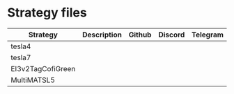 # Strategy files

| Strategy          | Description | Github | Discord | Telegram |
|-------------------|-------------|--------|---------|----------|
| tesla4            |             |        |         |          |
| tesla7            |             |        |         |          |
| EI3v2TagCofiGreen |             |        |         |          |
| MultiMATSL5       |             |        |         |          |
